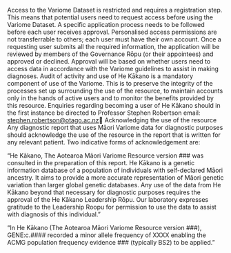 
Access to the Variome Dataset is restricted and requires a registration step. This means that potential users need to request access before using the Variome Dataset. A specific application process needs to be followed before each user receives approval. Personalised access permissions are not transferrable to others; each user must have their own account.
Once a requesting user submits all the required information, the application will be reviewed by members of the Governance Rōpu (or their appointees) and approved or declined. Approval will be based on whether users need to access data in accordance with the Variome guidelines to assist in making diagnoses. 
Audit of activity and use of He Kākano is a mandatory component of use of the Variome. This is to preserve the integrity of the processes set up surrounding the use of the resource, to maintain accounts only in the hands of active users and to monitor the benefits provided by this resource.
Enquiries regarding becoming a user of He Kākano should in the first instance be directed to Professor Stephen Robertson email: stephen.robertson@otago.ac.nz
Acknowledging the use of the resource
Any diagnostic report that uses Māori Variome data for diagnostic purposes should acknowledge the use of the resource in the report that is written for any relevant patient.
Two indicative forms of acknowledgement are:

“He Kākano, The Aotearoa Māori Variome Resource version ### was consulted in the preparation of this report.  He Kākano is a genetic information database of a population of individuals with self-declared Māori ancestry. It aims to provide a more accurate representation of Māori genetic variation than larger global genetic databases. Any use of the data from He Kākano beyond that necessary for diagnostic purposes requires the approval of the He Kākano Leadership Rōpu. Our laboratory expresses gratitude to the Leadership Roopu for permission to use the data to assist with diagnosis of this individual.”
 
“In He Kākano (The Aotearoa Māori Variome Resource version ###), GENE:c.#### recorded a minor allele frequency of  XXXX enabling the ACMG population frequency evidence ### (typically BS2) to be applied.”
